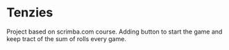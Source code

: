 # Tenzies

Project based on scrimba.com course. Adding button to start the game and keep tract of the sum of rolls every game.
